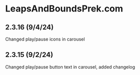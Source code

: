 # LeapsAndBoundsPrek.com

## 2.3.16 (9/4/24)

Changed play/pause icons in carousel

## 2.3.15 (9/2/24)

Changed play/pause button text in carousel, added changelog